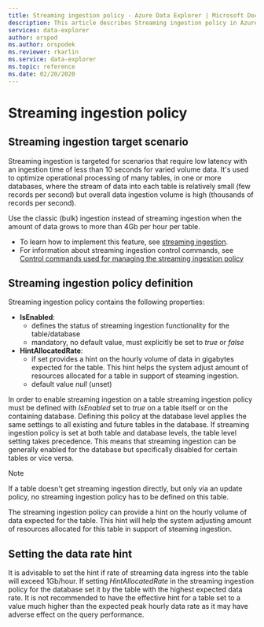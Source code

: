 ```yaml
---
title: Streaming ingestion policy - Azure Data Explorer | Microsoft Docs
description: This article describes Streaming ingestion policy in Azure Data Explorer.
services: data-explorer
author: orspod
ms.author: orspodek
ms.reviewer: rkarlin
ms.service: data-explorer
ms.topic: reference
ms.date: 02/20/2020
---
```

# Streaming ingestion policy

## Streaming ingestion target scenario

Streaming ingestion is targeted for scenarios that require low latency with an ingestion time of less than 10 seconds for varied volume data. It's used to optimize operational processing of many tables, in one or more databases, where the stream of data into each table is relatively small (few records per second) but overall data ingestion volume is high (thousands of records per second).

Use the classic (bulk) ingestion instead of streaming ingestion when the amount of data grows to more than 4Gb per hour per table.

* To learn how to implement this feature, see [streaming ingestion](../../ingest-data-streaming.md).
* For information about streaming ingestion control commands, see [Control commands used for managing the streaming ingestion policy](streamingingestion-policy.md)

## Streaming ingestion policy definition

Streaming ingestion policy contains the following properties:

* **IsEnabled**:
  * defines the status of streaming ingestion functionality for the table/database
  * mandatory, no default value, must explicitly be set to *true* or *false*
* **HintAllocatedRate**:
  * if set provides a hint on the hourly volume of data in gigabytes expected for the table. This hint helps the system adjust amount of resources allocated for a table in support of steaming ingestion.
  * default value *null* (unset)

In order to enable streaming ingestion on a table streaming ingestion policy must be defined with *IsEnabled* set to *true* on a table itself or on the containing database.
Defining this policy at the database level applies the same settings to all existing and future tables in the database. If streaming ingestion policy is set at both table and database levels, the table level setting takes precedence. This means that streaming ingestion can be generally enabled for the database but specifically disabled for certain tables or vice versa.

> [!NOTE]
> If a table doesn't get streaming ingestion directly, but only via an update policy, no streaming ingestion policy has to be defined on this table.

The streaming ingestion policy can provide a hint on the hourly volume of data expected for the table. This hint will help the system adjusting amount of resources allocated for this table in support of steaming ingestion.

## Setting the data rate hint

It is advisable to set the hint if rate of streaming data ingress into the table will exceed 1Gb/hour.
If setting _HintAllocatedRate_ in the streaming ingestion policy for the database set it by the table with the highest expected data rate. It is not recommended to have the effective hint for a table set to a value much higher than the expected peak hourly data rate as it may have adverse effect on the query performance.

